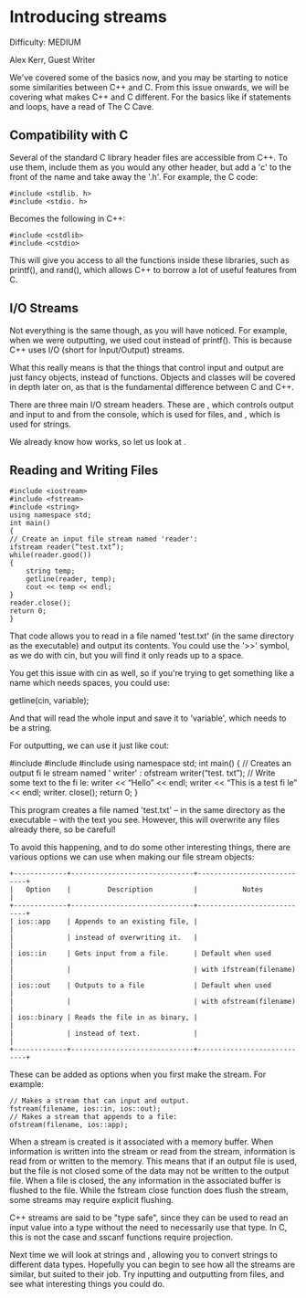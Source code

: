 Introducing streams
===================

Difficulty: MEDIUM

Alex Kerr, Guest Writer


We've covered some of the basics now, and you
may be starting to notice some similarities
between C++ and C. From this issue onwards,
we will be covering what makes C++ and C
different. For the basics like if statements and
loops, have a read of The C Cave.


Compatibility with C
--------------------
Several of the standard C library header files are
accessible from C++. To use them, include them
as you would any other header, but add a 'c' to
the front of the name and take away the '.h'. For
example, the C code:

    #include <stdlib. h>
    #include <stdio. h>

Becomes the following in C++:

    #include <cstdlib>
    #include <cstdio>

This will give you access to all the functions
inside these libraries, such as printf(), and
rand(), which allows C++ to borrow a lot of useful
features from C.


I/O Streams
------------
Not everything is the same though, as you will
have noticed. For example, when we were
outputting, we used cout instead of printf(). This
is because C++ uses I/O (short for Input/Output)
streams.

What this really means is that the things that
control input and output are just fancy objects,
instead of functions. Objects and classes will be
covered in depth later on, as that is the
fundamental difference between C and C++.

There are three main I/O stream headers. These
are <iostream>, which controls output and input
to and from the console, <fstream> which is used
for files, and <sstream>, which is used for
strings.

We already know how <iostream> works, so let
us look at <fstream>.


Reading and Writing Files
-------------------------
    #include <iostream>
    #include <fstream>
    #include <string>
    using namespace std;
    int main()
    {
    // Create an input file stream named 'reader':
    ifstream reader(“test.txt”);
    while(reader.good())
    {
        string temp;
        getline(reader, temp);
        cout << temp << endl;
    }
    reader.close();
    return 0;
    }

That code allows you to read in a file named
'test.txt' (in the same directory as the executable)
and output its contents. You could use the '>>'
symbol, as we do with cin, but you will find it only
reads up to a space.

You get this issue with cin as well, so if you're
trying to get something like a name which needs
spaces, you could use:

  getline(cin, variable);

And that will read the whole input and save it to
'variable', which needs to be a string.

For outputting, we can use it just like cout:

  #include <iostream>
  #include <fstream>
  #include <string>
  using namespace std;
  int main()
  {
    // Creates an output fi le stream named ' writer' :
    ofstream writer(“test. txt”);
    // Write some text to the fi le:
    writer << “Hello” << endl;
    writer << “This is a test fi le” << endl;
    writer. close();
    return 0;
  }

This program creates a file named 'test.txt' – in
the same directory as the executable – with the
text you see. However, this will overwrite any
files already there, so be careful!

To avoid this happening, and to do some other
interesting things, there are various options we
can use when making our file stream objects:

    +-------------+------------------------------+----------------------------+
    |   Option    |         Description          |           Notes            |
    +-------------+------------------------------+----------------------------+
    | ios::app    | Appends to an existing file, |                            |
    |             | instead of overwriting it.   |                            |
    | ios::in     | Gets input from a file.      | Default when used          |
    |             |                              | with ifstream(filename)    |
    | ios::out    | Outputs to a file            | Default when used          |
    |             |                              | with ofstream(filename)    |
    | ios::binary | Reads the file in as binary, |                            |
    |             | instead of text.             |                            |
    +-------------+------------------------------+----------------------------+

These can be added as options when you first make the stream. For example:

    // Makes a stream that can input and output.
    fstream(filename, ios::in, ios::out);
    // Makes a stream that appends to a file:
    ofstream(filename, ios::app);

When a stream is created is it associated with a
memory buffer. When information is written into
the stream or read from the stream, information
is read from or written to the memory. This
means that if an output file is used, but the file is
not closed some of the data may not be written to
the output file. When a file is closed, the any
information in the associated buffer is flushed to
the file. While the fstream close function does
flush the stream, some streams may require
explicit flushing.

C++ streams are said to be "type safe", since
they can be used to read an input value into a
type without the need to necessarily use that
type. In C, this is not the case and sscanf
functions require projection.

Next time we will look at strings and <sstream>,
allowing you to convert strings to different data
types. Hopefully you can begin to see how all the
streams are similar, but suited to their job. Try
inputting and outputting from files, and see what
interesting things you could do.
